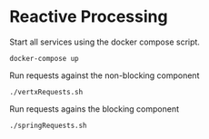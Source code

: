 # Reactive Processing

Start all services using the docker compose script.

```
docker-compose up
```

Run requests against the non-blocking component
```
./vertxRequests.sh
```

Run requests agains the blocking component
```
./springRequests.sh
```
